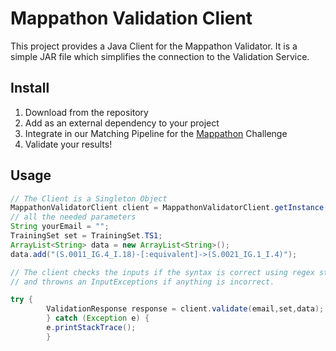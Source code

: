 # Mappathon Validation Client 
This project provides a Java Client for the Mappathon Validator. It is a simple JAR file which simplifies the connection to the Validation Service. 

## Install
1. Download from the repository
2. Add as an external dependency to your project
3. Integrate in our Matching Pipeline for the [Mappathon](https://www.mappathon.de) Challenge
4. Validate your results! 
## Usage

```java
// The Client is a Singleton Object 
MappathonValidatorClient client = MappathonValidatorClient.getInstance();
// all the needed parameters
String yourEmail = "";
TrainingSet set = TrainingSet.TS1;
ArrayList<String> data = new ArrayList<String>();
data.add("(S.0011_IG.4_I.18)-[:equivalent]->(S.0021_IG.1_I.4)");

// The client checks the inputs if the syntax is correct using regex statement 
// and throwns an InputExceptions if anything is incorrect.

try {
        ValidationResponse response = client.validate(email,set,data);
        } catch (Exception e) {
        e.printStackTrace();
        }
```
